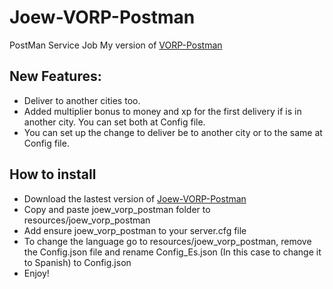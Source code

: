# Joew-VORP-Postman
PostMan Service Job
My version of [VORP-Postman](https://github.com/VORPCORE/VORP-PostMan)

## New Features:
- Deliver to another cities too.
- Added multiplier bonus to money and xp for the first delivery if is in another city. You can set both at Config file.
- You can set up the change to deliver be to another city or to the same at Config file.

## How to install
- Download the lastest version of [Joew-VORP-Postman](https://github.com/JoewAlabel/Joew-VORP-Postman/releases/tag/1.0)
- Copy and paste joew_vorp_postman folder to resources/joew_vorp_postman
- Add ensure joew_vorp_postman to your server.cfg file
- To change the language go to resources/joew_vorp_postman, remove the Config.json file and rename Config_Es.json (In this case to change it to Spanish) to Config.json
- Enjoy!
